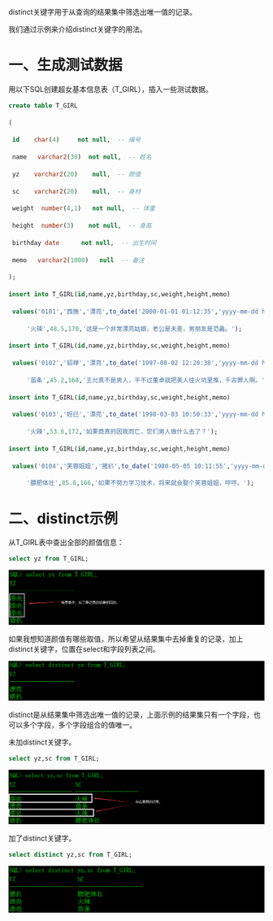 distinct关键字用于从查询的结果集中筛选出唯一值的记录。

我们通过示例来介绍distinct关键字的用法。

# 一、生成测试数据

用以下SQL创建超女基本信息表（T_GIRL），插入一些测试数据。

```sql
create table T_GIRL

(

 id    char(4)     not null,  -- 编号

 name   varchar2(30)  not null,  -- 姓名

 yz    varchar2(20)    null,  -- 颜值

 sc    varchar2(20)    null,  -- 身材

 weight  number(4,1)   not null,  -- 体重

 height  number(3)    not null,  -- 身高

 birthday date      not null,  -- 出生时间

 memo   varchar2(1000)   null  -- 备注

);

insert into T_GIRL(id,name,yz,birthday,sc,weight,height,memo)

 values('0101','西施','漂亮',to_date('2000-01-01 01:12:35','yyyy-mm-dd hh24:mi:ss'),

​     '火辣',48.5,170,'这是一个非常漂亮姑娘，老公是夫差，男朋友是范蠡。');

insert into T_GIRL(id,name,yz,birthday,sc,weight,height,memo)

 values('0102','貂禅','漂亮',to_date('1997-08-02 12:20:38','yyyy-mm-dd hh24:mi:ss'),

​     '苗条',45.2,168,'王允真不是男人，干不过董卓就把美人往火坑里推，千古罪人啊。');

insert into T_GIRL(id,name,yz,birthday,sc,weight,height,memo)

 values('0103','妲已','漂亮',to_date('1998-03-03 10:50:33','yyyy-mm-dd hh24:mi:ss'),

​     '火辣',53.6,172,'如果商真的因我而亡，您们男人做什么去了？');

insert into T_GIRL(id,name,yz,birthday,sc,weight,height,memo)

 values('0104','芙蓉姐姐','猪扒',to_date('1980-05-05 10:11:55','yyyy-mm-dd hh24:mi:ss'),

​     '膘肥体壮',85.8,166,'如果不努力学习技术，将来就会娶个芙蓉姐姐，哼哼。');
```

# 二、distinct示例

从T_GIRL表中查出全部的颜值信息：

```sql
select yz from T_GIRL;
```

![](./img/167.png)

如果我想知道颜值有哪些取值，所以希望从结果集中去掉重复的记录，加上distinct关键字，位置在select和字段列表之间。

 ![](./img/168.png)

distinct是从结果集中筛选出唯一值的记录，上面示例的结果集只有一个字段，也可以多个字段，多个字段组合的值唯一。

未加distinct关键字。

```sql
select yz,sc from T_GIRL; 
```

 ![](./img/169.png)

加了distinct关键字。

```sql
select distinct yz,sc from T_GIRL; 
```

 ![](./img/170.png)